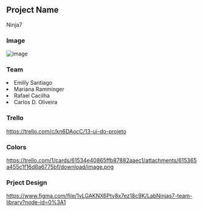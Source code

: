 ## Project Name
Ninja7

### Image
![image](https://user-images.githubusercontent.com/70452464/135162642-3f4a27c1-00ed-4ca3-85db-c2e189952810.png)

### Team
<li>Emilly Santiago</li>
<li>Mariana Ramminger</li>
<li>Rafael Cacilha</li>
<li>Carlos D. Oliveira</li>

### Trello
https://trello.com/c/kn6DAocC/13-ui-do-projeto

### Colors
https://trello.com/1/cards/61534e40865ffb87882aaec1/attachments/615365a455c1f16d8a6775bf/download/image.png

### Prject Design

https://www.figma.com/file/1vLGAKNX6Ptv8x7ez18c9K/LabNinjas7-team-library?node-id=0%3A1
